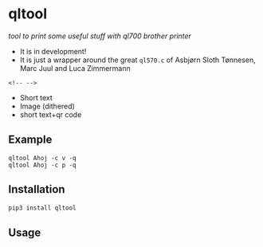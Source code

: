qltool
======

*tool to print some useful stuff with ql700 brother printer*

-   It is in development!
-   It is just a wrapper around the great `ql570.c` of Asbjørn Sloth
    Tønnesen, Marc Juul and Luca Zimmermann

```{=html}
<!-- -->
```
-   Short text
-   Image (dithered)
-   short text+qr code

Example
-------

``` {.python}
qltool Ahoj -c v -q
qltool Ahoj -c p -q
```

Installation
------------

``` {.bash org-language="sh"}
pip3 install qltool
```

Usage
-----

